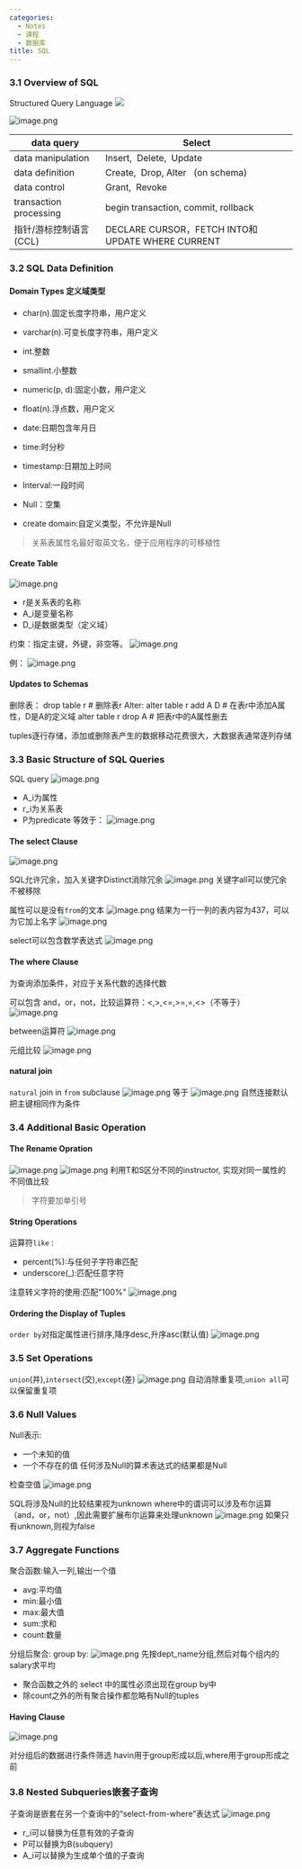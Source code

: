 ```yaml
---
categories:
  - Notes
  - 课程
  - 数据库
title: SQL
---
```

### 3.1 Overview of SQL
Structured Query Language
![](https://cdn.jsdelivr.net/gh/zhengyangWang1/image@main/img/20230925100326.png)

![image.png](https://cdn.jsdelivr.net/gh/zhengyangWang1/image@main/img/20230925100343.png)

| data query             | Select                                           |
| ---------------------- | ------------------------------------------------ |
| data manipulation      | Insert,  Delete,  Update                         |
| data definition        | Create,  Drop, Alter   (on schema)               |
| data control           | Grant,  Revoke                                   |
| transaction processing | begin transaction, commit, rollback              |
| 指针/游标控制语言(CCL) | DECLARE CURSOR，FETCH INTO和UPDATE WHERE CURRENT |

### 3.2 SQL Data Definition

#### Domain Types 定义域类型
- char(n).固定长度字符串，用户定义
- varchar(n).可变长度字符串，用户定义
- int.整数
- smallint.小整数
- numeric(p, d):固定小数，用户定义
- float(n).浮点数，用户定义

- date:日期包含年月日
- time:时分秒
- timestamp:日期加上时间
- Interval:一段时间
- Null：空集
- create domain:自定义类型，不允许是Null

>关系表属性名最好取英文名，便于应用程序的可移植性

#### Create Table
![image.png](https://cdn.jsdelivr.net/gh/zhengyangWang1/image@main/img/20230925101602.png)
- r是关系表的名称
- A_i是变量名称
- D_i是数据类型（定义域）

约束：指定主键，外键，非空等。
![image.png](https://cdn.jsdelivr.net/gh/zhengyangWang1/image@main/img/20230925101909.png)

例：
![image.png](https://cdn.jsdelivr.net/gh/zhengyangWang1/image@main/img/20230925102014.png)

#### Updates to Schemas
删除表：
	drop table r  # 删除表r
Alter:
	alter table r add A D  # 在表r中添加A属性，D是A的定义域 
	alter table r drop A  # 把表r中的A属性删去

tuples逐行存储，添加或删除表产生的数据移动花费很大，大数据表通常逐列存储

### 3.3 Basic Structure of SQL Queries
SQL query
![image.png](https://cdn.jsdelivr.net/gh/zhengyangWang1/image@main/img/20230925103324.png)
- A_i为属性
- r_i为关系表
- P为predicate
等效于：
![image.png](https://cdn.jsdelivr.net/gh/zhengyangWang1/image@main/img/20230925103521.png)

#### The select Clause

![image.png](https://cdn.jsdelivr.net/gh/zhengyangWang1/image@main/img/20230925103844.png)

SQL允许冗余，加入关键字Distinct消除冗余
![image.png](https://cdn.jsdelivr.net/gh/zhengyangWang1/image@main/img/20230925103947.png)
关键字all可以使冗余不被移除

属性可以是没有`from`的文本
![image.png](https://cdn.jsdelivr.net/gh/zhengyangWang1/image@main/img/20230925104758.png)
结果为一行一列的表内容为437，可以为它加上名字
![image.png](https://cdn.jsdelivr.net/gh/zhengyangWang1/image@main/img/20230925104903.png)

select可以包含数学表达式
![image.png](https://cdn.jsdelivr.net/gh/zhengyangWang1/image@main/img/20230925105014.png)

#### The where Clause

为查询添加条件，对应于关系代数的选择代数

可以包含 and，or，not，比较运算符：<,>,<=,>=,=,<>（不等于）
![image.png](https://cdn.jsdelivr.net/gh/zhengyangWang1/image@main/img/20230925105530.png)

between运算符
![image.png](https://cdn.jsdelivr.net/gh/zhengyangWang1/image@main/img/20230925110022.png)

元组比较
![image.png](https://cdn.jsdelivr.net/gh/zhengyangWang1/image@main/img/20230925110122.png)

#### natural join
`natural` join in `from` subclause
![image.png](https://cdn.jsdelivr.net/gh/zhengyangWang1/image@main/img/20230925111025.png)
等于
![image.png](https://cdn.jsdelivr.net/gh/zhengyangWang1/image@main/img/20230925111128.png)
自然连接默认把主键相同作为条件

### 3.4 Additional Basic Operation
#### The Rename Opration
![image.png](https://cdn.jsdelivr.net/gh/zhengyangWang1/image@main/img/20230925111544.png)
![image.png](https://cdn.jsdelivr.net/gh/zhengyangWang1/image@main/img/20230925111558.png)
利用T和S区分不同的instructor, 实现对同一属性的不同值比较
>字符要加单引号

#### String Operations
运算符`like` :
- percent(%):与任何子字符串匹配
- underscore(\_):匹配任意字符

注意转义字符的使用:匹配"100%"
![image.png](https://cdn.jsdelivr.net/gh/zhengyangWang1/image@main/img/20230925113015.png)

#### Ordering the Display of Tuples
`order by`对指定属性进行排序,降序desc,升序asc(默认值)
![image.png](https://cdn.jsdelivr.net/gh/zhengyangWang1/image@main/img/20230925113410.png)

### 3.5 Set Operations
`union`(并),`intersect`(交),`except`(差)
![image.png](https://cdn.jsdelivr.net/gh/zhengyangWang1/image@main/img/20230925113554.png)
自动消除重复项,`union all`可以保留重复项

### 3.6 Null Values
Null表示:
- 一个未知的值
- 一个不存在的值
任何涉及Null的算术表达式的结果都是Null

检查空值
![image.png](https://cdn.jsdelivr.net/gh/zhengyangWang1/image@main/img/20230925114200.png)

SQL将涉及Null的比较结果视为unknown
where中的谓词可以涉及布尔运算（and，or，not）,因此需要扩展布尔运算来处理unknown
![image.png](https://cdn.jsdelivr.net/gh/zhengyangWang1/image@main/img/20230925114508.png)
如果只有unknown,则视为false

### 3.7 Aggregate Functions
聚合函数:输入一列,输出一个值
- avg:平均值
- min:最小值
- max:最大值
- sum:求和
- count:数量

分组后聚合:
group by:
![image.png](https://cdn.jsdelivr.net/gh/zhengyangWang1/image@main/img/20230925115629.png)
先按dept_name分组,然后对每个组内的salary求平均

- 聚合函数之外的 select 中的属性必须出现在group by中
- 除count之外的所有聚合操作都忽略有Null的tuples

#### Having Clause
![image.png](https://cdn.jsdelivr.net/gh/zhengyangWang1/image@main/img/20230925120755.png)

对分组后的数据进行条件筛选
havin用于group形成以后,where用于group形成之前

### 3.8 Nested Subqueries嵌套子查询
子查询是嵌套在另一个查询中的“select-from-where”表达式
![image.png](https://cdn.jsdelivr.net/gh/zhengyangWang1/image@main/img/20230925121043.png)
- r_i可以替换为任意有效的子查询
- P可以替换为B<operation>(subquery)
- A_i可以替换为生成单个值的子查询

